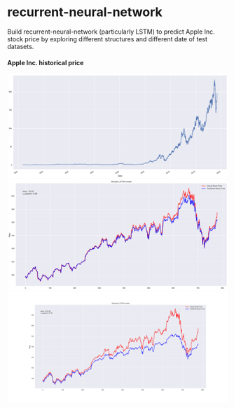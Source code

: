 # recurrent-neural-network
Build recurrent-neural-network (particularly LSTM) to predict Apple Inc. stock price by exploring different structures and different date of test datasets.

<div class="container">
  <div class="text-block"> 
    <h4>Apple Inc. historical price</h4>
  </div>
  <img src="images/historical_stock_price.png">
</div>

  

<img src="images/Simple_LSTM_model.png">
<img src="images/Stacked_LSTM_model.png">
